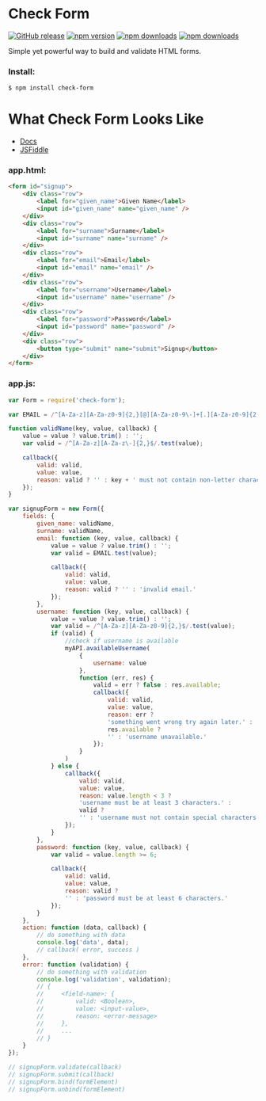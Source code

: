 # Check Form

[![GitHub release](https://img.shields.io/github/release/Mike96angelo/Form.svg?maxAge=21600)](https://github.com/Mike96Angelo/Form/releases)
[![npm version](https://img.shields.io/npm/v/check-form.svg?maxAge=21600)](https://www.npmjs.com/package/check-form)
[![npm downloads](https://img.shields.io/npm/dm/check-form.svg?maxAge=604800)](https://npm-stat.com/charts.html?package=check-form&from=2017-03-01)
[![npm downloads](https://img.shields.io/npm/dt/check-form.svg?maxAge=604800)](https://npm-stat.com/charts.html?package=check-form&from=2017-03-01)

Simple yet powerful way to build and validate HTML forms.

### Install:
```
$ npm install check-form
```
# What Check Form Looks Like

* [Docs](docs/check-form.md)
* [JSFiddle](https://jsfiddle.net/h8fzrdd3/5/)

### app.html:

```html
<form id="signup">
    <div class="row">
        <label for="given_name">Given Name</label>
        <input id="given_name" name="given_name" />
    </div>
    <div class="row">
        <label for="surname">Surname</label>
        <input id="surname" name="surname" />
    </div>
    <div class="row">
        <label for="email">Email</label>
        <input id="email" name="email" />
    </div>
    <div class="row">
        <label for="username">Username</label>
        <input id="username" name="username" />
    </div>
    <div class="row">
        <label for="password">Password</label>
        <input id="password" name="password" />
    </div>
    <div class="row">
        <button type="submit" name="submit">Signup</button>
    </div>
</form>
```

### app.js:

```JavaScript
var Form = require('check-form');

var EMAIL = /^[A-Za-z][A-Za-z0-9]{2,}[@][A-Za-z0-9\-]+[.][A-Za-z0-9]{2,}$/;

function validName(key, value, callback) {
    value = value ? value.trim() : '';
    var valid = /^[A-Za-z][A-Za-z\-]{2,}$/.test(value);

    callback({
        valid: valid,
        value: value,
        reason: valid ? '' : key + ' must not contain non-letter characters.'
    });
}

var signupForm = new Form({
    fields: {
        given_name: validName,
        surname: validName,
        email: function (key, value, callback) {
            value = value ? value.trim() : '';
            var valid = EMAIL.test(value);

            callback({
                valid: valid,
                value: value,
                reason: valid ? '' : 'invalid email.'
            });
        },
        username: function (key, value, callback) {
            value = value ? value.trim() : '';
            var valid = /^[A-Za-z][A-Za-z0-9]{2,}$/.test(value);
            if (valid) {
                //check if username is available
                myAPI.availableUsername(
                    {
                        username: value
                    },
                    function (err, res) {
                        valid = err ? false : res.available;
                        callback({
                            valid: valid,
                            value: value,
                            reason: err ?
                            'something went wrong try again later.' :
                            res.available ?
                            '' : 'username unavailable.'
                        });
                    }
                )
            } else {
                callback({
                    valid: valid,
                    value: value,
                    reason: value.length < 3 ?
                    'username must be at least 3 characters.' :
                    valid ?
                    '' : 'username must not contain special characters.'
                });
            }
        },
        password: function (key, value, callback) {
            var valid = value.length >= 6;

            callback({
                valid: valid,
                value: value,
                reason: valid ?
                '' : 'password must be at least 6 characters.'
            });
        }
    },
    action: function (data, callback) {
        // do something with data
        console.log('data', data);
        // callback( error, success )
    },
    error: function (validation) {
        // do something with validation
        console.log('validation', validation);
        // {
        //     <field-name>: {
        //         valid: <Boolean>,
        //         value: <input-value>,
        //         reason: <error-message>
        //     },
        //     ...
        // }
    }
});

// signupForm.validate(callback)
// signupForm.submit(callback)
// signupForm.bind(formElement)
// signupForm.unbind(formElement)
```
